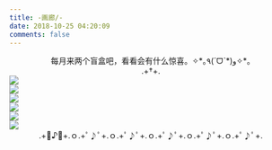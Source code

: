 ```yaml
---
title: -画廊/-
date: 2018-10-25 04:20:09
comments: false
---
```

<center>每月来两个盲盒吧，看看会有什么惊喜。✧*｡٩(ˊᗜˋ*)و✧*｡ </center>
<center>
	.+†+.</center>
<div class="gallery-page">
	<div class="img-list">
		<div class="img-column">
			<a href="https://timemachine-blog.oss-cn-beijing.aliyuncs.com/img/008i3skNly1gsdejebhovj31400u03zg.jpg" target="_Blank" name="妙蛙种子"><img src="https://timemachine-blog.oss-cn-beijing.aliyuncs.com/img/008i3skNly1gsdejebhovj31400u03zg.jpg"></a>
		</div>
		<div class="img-column">
			<a href="https://timemachine-blog.oss-cn-beijing.aliyuncs.com/img/008i3skNly1gsdej6xhe5j31400u0jse.jpg" target="_Blank" name="环游世界-罗小黑埃及"><img src="https://timemachine-blog.oss-cn-beijing.aliyuncs.com/img/008i3skNly1gsdej6xhe5j31400u0jse.jpg"></a>
		</div>
		<div class="img-column">
			<a href="https://timemachine-blog.oss-cn-beijing.aliyuncs.com/img/008i3skNly1gsdej2qx7qj31400u0q3z.jpg" target="_Blank" name="生日派对-糖果小皇"><img src="https://timemachine-blog.oss-cn-beijing.aliyuncs.com/img/008i3skNly1gsdej2qx7qj31400u0q3z.jpg"></a>
		</div>	
	</div>
	<div class="img-list">
		<div class="img-column">
			<a href="https://timemachine-blog.oss-cn-beijing.aliyuncs.com/img/008i3skNly1gsfpxe5aovj31400u0ab4.jpg" target="_Blank" name="屋檐系列-洛竹"><img src="https://timemachine-blog.oss-cn-beijing.aliyuncs.com/img/008i3skNly1gsfpxe5aovj31400u0ab4.jpg"></a>
		</div>
		<div class="img-column">
			<a href="https://timemachine-blog.oss-cn-beijing.aliyuncs.com/img/008i3skNly1gsfpxaegd2j31400u0my6.jpg" target="_Blank" name="环游世界-比丢"><img src="https://timemachine-blog.oss-cn-beijing.aliyuncs.com/img/008i3skNly1gsfpxaegd2j31400u0my6.jpg"></a>
		</div>
		<div class="img-column">
			<a href="https://timemachine-blog.oss-cn-beijing.aliyuncs.com/img/008i3skNly1gsfpx5kkgej31400u0401.jpg" target="_Blank" name="舞台剧-外婆小皇"><img src="https://timemachine-blog.oss-cn-beijing.aliyuncs.com/img/008i3skNly1gsfpx5kkgej31400u0401.jpg"></a>
		</div>	
	</div>
</div>
<center>.+ﾟ♪ﾟ+.ｏ.+ﾟ♪ﾟ+.ｏ.+ﾟ♪ﾟ+.ｏ.+ﾟ♪ﾟ+.ｏ.+ﾟ♪ﾟ+.ｏ.+ﾟ♪ﾟ+.</center>
